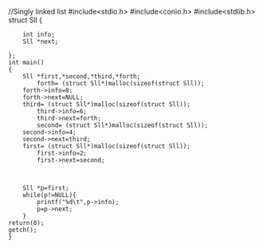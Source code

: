 //Singly linked list 
#include<stdio.h>
#include<conio.h>
#include<stdlib.h>
struct  Sll
	{
		
		int info;
		Sll *next;
		
	};
	int main()
	{
		Sll *first,*second,*third,*forth;
			forth= (struct Sll*)malloc(sizeof(struct Sll));
		forth->info=8;
		forth->next=NULL;
		third= (struct Sll*)malloc(sizeof(struct Sll));
			third->info=6;
			third->next=forth;
			second= (struct Sll*)malloc(sizeof(struct Sll));
		second->info=4;
		second->next=third;
		first= (struct Sll*)malloc(sizeof(struct Sll));
			first->info=2;
			first->next=second;
	
		
	
		Sll *p=first;
		while(p!=NULL){
			printf("%d\t",p->info);
			p=p->next;
		}
	return(0);
	getch();	
	}
